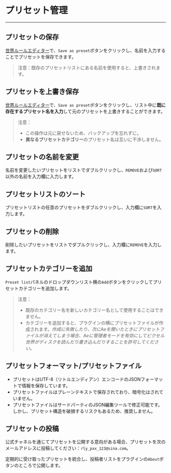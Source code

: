 # プリセット管理
-------
## プリセットの保存
[世界ルールエディター](ScriptWindow.md)で、`Save as preset`ボタンをクリックし、名前を入力することでプリセットを保存できます。
> 注意：既存のプリセットリストにある名前を使用すると、上書きされます。

## プリセットを上書き保存
[世界ルールエディター](ScriptWindow.md)で、`Save as preset`ボタンをクリックし、リスト中に**既に存在するプリセット名を入力**して元のプリセットを上書きすることができます。
> 注意：
> - この操作は元に戻せないため、バックアップを忘れずに。
> - **異なるプリセットカテゴリー**のプリセット名は互いに干渉しません。

## プリセットの名前を変更

名前を変更したいプリセットをリストでダブルクリックし、`REMOVE`および`SORT`以外の名前を入力欄に入力します。

## プリセットリストのソート

プリセットリストの任意のプリセットをダブルクリックし、入力欄に`SORT`を入力します。

## プリセットの削除

削除したいプリセットをリストでダブルクリックし、入力欄に`REMOVE`を入力します。

## プリセットカテゴリーを追加

`Preset list`パネルのドロップダウンリスト横の`Add`ボタンをクリックしてプリセットカテゴリーを追加します。
> 注意：
> - 既存のカテゴリー名を新しいカテゴリー名として使用することはできません。
> - カテゴリーを追加すると、プラグインの横にプリセットファイルが作成されます。*作成に失敗したり、次にAeを開いたときにプリセットファイルが消えてしまう場合、Aeに管理者モードを有効にしてピクセル世界がディスクを読んだり書き込んだりすることを許可してください。*

## プリセットフォーマット/プリセットファイル

- プリセットはUTF-8（リトルエンディアン）エンコードのJSONフォーマットで情報を保存しています。
- プリセットファイルはプレーンテキストで保存されており、暗号化はされていません。
- プリセットファイルはサードパーティのJSON編集ツールで修正可能です。しかし、プリセット構造を破損するリスクもあるため、推奨しません。

## プリセットの投稿

公式チャネルを通じてプリセットを公開する意向がある場合、プリセットを次のメールアドレスに投稿してください：`rly_pxx_123@sina.com`。

定期的に受け取ったプリセットを統合し、投稿者リストをプラグインの`About`ボタンのところで公開します。

<br>
<br>
<br>
<br>
<br>
<br>